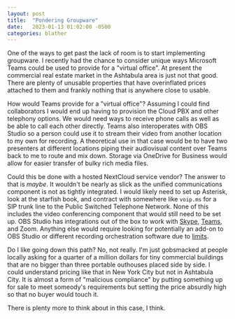 ```yaml
---
layout: post
title:  "Pondering Groupware"
date:   2023-01-13 01:02:00 -0500
categories: blather
---
```

One of the ways to get past the lack of room is to start implementing groupware.  I recently had the chance to consider unique ways Microsoft Teams could be used to provide for a "virtual office".  At present the commercial real estate market in the Ashtabula area is just not that good.  There are plenty of unusable properties that have overinflated prices attached to them and frankly nothing that is anywhere close to usable.

How would Teams provide for a "virtual office"?  Assuming I could find collaborators I would end up having to provision the Cloud PBX and other telephony options.  We would need ways to receive phone calls as well as be able to call each other directly.  Teams also interoperates with OBS Studio so a person could use it to stream their video from another location to my own for recording.  A theoretical use in that case would be to have two presenters at different locations piping their audiovisual content over Teams back to me to route and mix down.  Storage via OneDrive for Business would allow for easier transfer of bulky rich media files.

Could this be done with a hosted NextCloud service vendor?  The answer to that is *maybe*.  It wouldn't be nearly as slick as the unified communications component is not as tightly integrated.  I would likely need to set up Asterisk, look at the starfish book, and contract with somewhere like `voip.ms` for a SIP trunk line to the Public Switched Telephone Network.  None of this includes the video conferencing component that would still need to be set up.  OBS Studio has integrations out of the box to work with [Skype](https://techcommunity.microsoft.com/t5/modern-work-app-consult-blog/how-to-host-a-live-streaming-with-multiple-participants-using/ba-p/1291745), [Teams](https://adoption.microsoft.com/en-us/inside-microsoft-teams/bonus-clips/connecting-microsoft-teams-obs/), and Zoom.  Anything else would require looking for potentially an add-on to OBS Studio or different recording orchestration software due to [limits](https://obsproject.com/kb/virtual-camera-guide).

Do I like going down this path?  No, not really.  I'm just gobsmacked at people locally asking for a quarter of a million dollars for tiny commercial buildings that are no bigger than three portable outhouses placed side by side.  I could understand pricing like that in New York City but not in Ashtabula City.  It is almost a form of "malicious compliance" by putting something up for sale to meet someody's requirements but setting the price absurdly high so that no buyer would touch it.

There is plenty more to think about in this case, I think.
